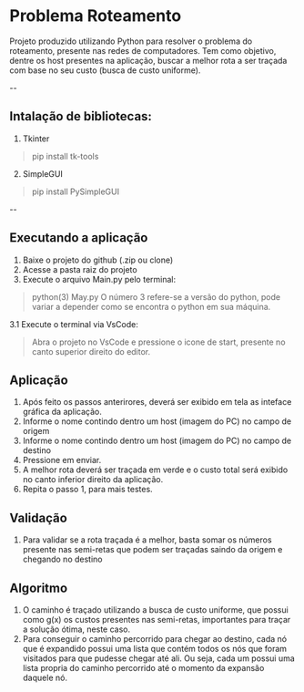 # Problema Roteamento

Projeto produzido utilizando Python para resolver o problema do roteamento, presente nas redes de computadores. Tem como objetivo, 
dentre os host presentes na aplicação, buscar a melhor rota a ser traçada com base no seu custo (busca de custo uniforme).

--

## Intalação de bibliotecas:
1. Tkinter
>  pip install tk-tools

2. SimpleGUI
>  pip install PySimpleGUI

--

## Executando a aplicação
1. Baixe o projeto do github (.zip ou clone)
2. Acesse a pasta raiz do projeto
3. Execute o arquivo Main.py pelo terminal:
  > python(3) May.py
  > O número 3 refere-se a versão do python, pode variar a depender como se encontra o python em sua máquina.
  
3.1 Execute o terminal via VsCode:

  > Abra o projeto no VsCode e pressione o icone de start, presente no canto superior direito do editor.
 
## Aplicação
1. Após feito os passos anterirores, deverá ser exibido em tela as inteface gráfica da aplicação.
2. Informe o nome contindo dentro um host (imagem do PC) no campo de origem
3. Informe o nome contindo dentro um host (imagem do PC) no campo de destino
4. Pressione em enviar.
5. A melhor rota deverá ser traçada em verde e o custo total será exibido no canto inferior direito da aplicação.
6. Repita o passo 1, para mais testes.

## Validação
1. Para validar se a rota traçada é a melhor, basta somar os números presente nas semi-retas que podem ser traçadas saindo da origem e chegando no destino

## Algoritmo
1. O caminho é traçado utilizando a busca de custo uniforme, que possui como g(x) os custos presentes nas semi-retas, importantes para traçar a solução ótima, neste caso.
2. Para conseguir o caminho percorrido para chegar ao destino, cada nó que é expandido possui uma lista que contém todos os nós que foram visitados para que pudesse chegar até ali.
Ou seja, cada um possui uma lista propria do caminho percorrido até o momento da expansão daquele nó.
